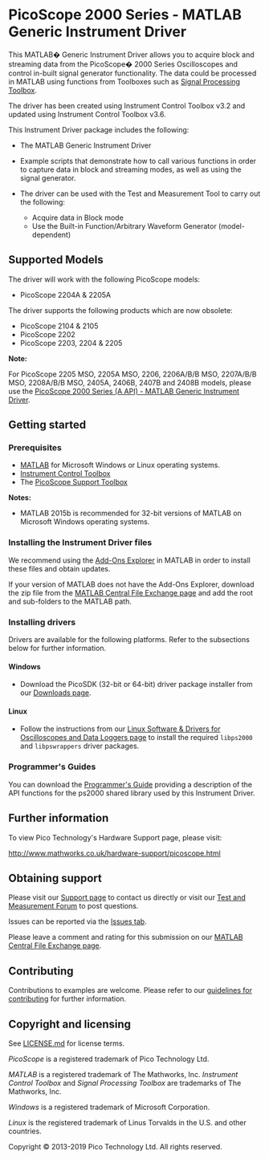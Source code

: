 # PicoScope 2000 Series - MATLAB Generic Instrument Driver

This MATLAB� Generic Instrument Driver allows you to acquire block and streaming data from the PicoScope� 2000 Series Oscilloscopes and control in-built signal generator functionality. The data could be processed in MATLAB using functions from Toolboxes such as [Signal Processing Toolbox](https://www.mathworks.com/products/signal.html). 

The driver has been created using Instrument Control Toolbox v3.2 and updated using Instrument Control Toolbox v3.6.

This Instrument Driver package includes the following: 

* The MATLAB Generic Instrument Driver 
* Example scripts that demonstrate how to call various functions in order to capture data in block and streaming modes, as well as using the signal generator.

* The driver can be used with the Test and Measurement Tool to carry out the following: 

  * Acquire data in Block mode  
  * Use the Built-in Function/Arbitrary Waveform Generator (model-dependent)

## Supported Models

The driver will work with the following PicoScope models:

* PicoScope 2204A & 2205A

The driver supports the following products which are now obsolete:

* PicoScope 2104 & 2105 
* PicoScope 2202 
* PicoScope 2203, 2204 & 2205

**Note:**

For PicoScope 2205 MSO, 2205A MSO, 2206, 2206A/B/B MSO, 2207A/B/B MSO, 2208A/B/B MSO, 2405A, 2406B, 2407B and 2408B models, please use the 
[PicoScope 2000 Series (A API) - MATLAB Generic Instrument Driver](https://uk.mathworks.com/matlabcentral/fileexchange/55504-picoscope-2000-series--a-api--matlab-generic-instrument-driver).

## Getting started

### Prerequisites

* [MATLAB](https://uk.mathworks.com/products/matlab.html) for Microsoft Windows or Linux operating systems.
* [Instrument Control Toolbox](http://www.mathworks.co.uk/products/instrument/)
* The [PicoScope Support Toolbox](http://uk.mathworks.com/matlabcentral/fileexchange/53681-picoscope-support-toolbox)

**Notes:**

* MATLAB 2015b is recommended for 32-bit versions of MATLAB on Microsoft Windows operating systems.

### Installing the Instrument Driver files

We recommend using the [Add-Ons Explorer](https://uk.mathworks.com/help/matlab/matlab_env/get-add-ons.html) in MATLAB in order to install these files and obtain updates.

If your version of MATLAB does not have the Add-Ons Explorer, download the zip file from the [MATLAB Central File Exchange page](https://uk.mathworks.com/matlabcentral/fileexchange/40134-picoscope-2000-series-matlab-generic-instrument-driver)
 and add the root and sub-folders to the MATLAB path.

### Installing drivers

Drivers are available for the following platforms. Refer to the subsections below for further information.

#### Windows

* Download the PicoSDK (32-bit or 64-bit) driver package installer from our [Downloads page](https://www.picotech.com/downloads).

#### Linux

* Follow the instructions from our [Linux Software & Drivers for Oscilloscopes and Data Loggers page](https://www.picotech.com/downloads/linux) to install the required `libps2000` and `libpswrappers` driver packages.

### Programmer's Guides

You can download the [Programmer's Guide](https://www.picotech.com/download/manuals/picoscope-2000-series-programmers-guide.pdf) providing a description of the API functions for the ps2000 shared library used by this Instrument Driver.

## Further information

To view Pico Technology's Hardware Support page, please visit:

http://www.mathworks.co.uk/hardware-support/picoscope.html

## Obtaining support

Please visit our [Support page](https://www.picotech.com/tech-support) to contact us directly or visit our [Test and Measurement Forum](https://www.picotech.com/support/forum71.html) to post questions.

Issues can be reported via the [Issues tab](https://github.com/picotech/picosdk-ps2000-matlab-instrument-driver/issues).

Please leave a comment and rating for this submission on our [MATLAB Central File Exchange page](https://uk.mathworks.com/matlabcentral/fileexchange/40134-picoscope-2000-series-matlab-generic-instrument-driver).

## Contributing

Contributions to examples are welcome. Please refer to our [guidelines for contributing](.github/CONTRIBUTING.md) for further information.

## Copyright and licensing

See [LICENSE.md](LICENSE.md) for license terms. 

*PicoScope* is a registered trademark of Pico Technology Ltd. 

*MATLAB* is a registered trademark of The Mathworks, Inc. *Instrument Control Toolbox* and *Signal Processing Toolbox*
are trademarks of The Mathworks, Inc.

*Windows* is a registered trademark of Microsoft Corporation. 

*Linux* is the registered trademark of Linus Torvalds in the U.S. and other countries.

Copyright © 2013-2019 Pico Technology Ltd. All rights reserved. 

